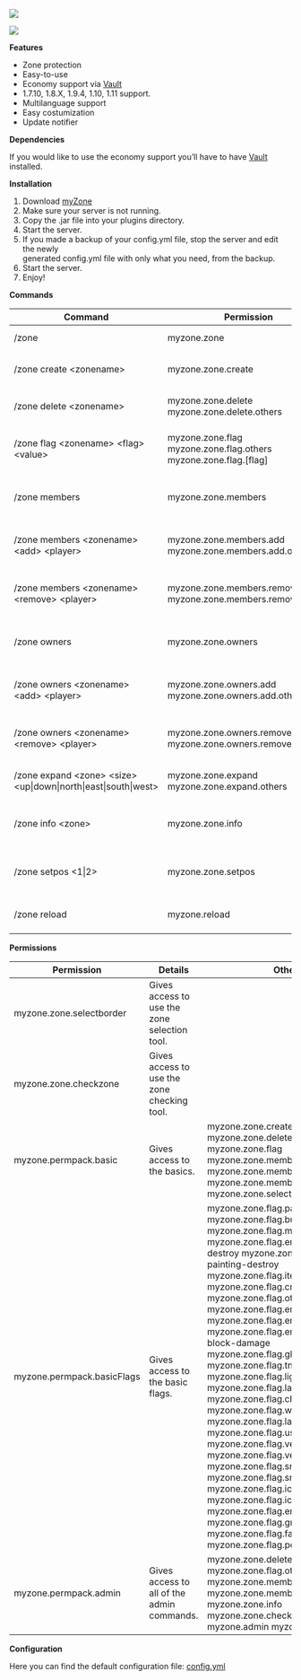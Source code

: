 **![](https://tryharddood.github.io/custom/projects/myzone/img/myzone.png)**

[![](https://i.imgur.com/HE08V7H.png)](https://github.com/TryHardDood/myZone/issues)

**Features**

* Zone protection
* Easy-to-use
* Economy support via [Vault](https://dev.bukkit.org/projects/vault)
* 1.7.10, 1.8.X, 1.9.4, 1.10, 1.11 support.
* Multilanguage support
* Easy costumization
* Update notifier

**Dependencies**

If you would like to use the economy support you’ll have to have [Vault](https://dev.bukkit.org/projects/vault) installed.

**Installation**

1.  Download [myZone](https://dev.bukkit.org/projects/myzone/files)
2.  Make sure your server is not running.
3.  Copy the .jar file into your plugins directory.
4.  Start the server.
5.  If you made a backup of your config.yml file, stop the server and edit the newly  
     generated config.yml file with only what you need, from the backup.
6.  Start the server.
7.  Enjoy!

**Commands**

<table>
	<thead>
		<tr>
			<th>Command</th>
			<th>Permission</th>
			<th>Details</th>
		</tr>
	</thead>
	<tbody>
		<tr>
			<td>/zone</td>
			<td>myzone.zone</td>
			<td>Gives access to the gui.</td>
		</tr>
		<tr>
			<td>/zone create &lt;zonename&gt;</td>
			<td>myzone.zone.create</td>
			<td>Gives access to create zones</td>
		</tr>
		<tr>
			<td>/zone delete &lt;zonename&gt;</td>
			<td>myzone.zone.delete myzone.zone.delete.others</td>
			<td>Gives access to delete zones</td>
		</tr>
		<tr>
			<td>/zone flag &lt;zonename&gt; &lt;flag&gt; &lt;value&gt;</td>
			<td>myzone.zone.flag myzone.zone.flag.others myzone.zone.flag.[flag]</td>
			<td>Gives access to manage the zones flags</td>
		</tr>
		<tr>
			<td>/zone members</td>
			<td>myzone.zone.members</td>
			<td>Gives access to manage the zones members</td>
		</tr>
		<tr>
			<td>/zone members &lt;zonename&gt; &lt;add&gt; &lt;player&gt;</td>
			<td>myzone.zone.members.add myzone.zone.members.add.others</td>
			<td>Gives access to add members to zones</td>
		</tr>
		<tr>
			<td>/zone members &lt;zonename&gt; &lt;remove&gt; &lt;player&gt;</td>
			<td>myzone.zone.members.remove myzone.zone.members.remove.others</td>
			<td>Gives access to remove members to zones</td>
		</tr>
		<tr>
			<td>/zone owners</td>
			<td>myzone.zone.owners</td>
			<td>Gives access to manage the zones owners</td>
		</tr>
		<tr>
			<td>/zone owners &lt;zonename&gt; &lt;add&gt; &lt;player&gt;</td>
			<td>myzone.zone.owners.add myzone.zone.owners.add.others</td>
			<td>Gives access to add owners to zones</td>
		</tr>
		<tr>
			<td>/zone owners &lt;zonename&gt; &lt;remove&gt; &lt;player&gt;</td>
			<td>myzone.zone.owners.remove myzone.zone.owners.remove.others</td>
			<td>Gives access to remove owners to zones</td>
		</tr>
		<tr>
			<td>/zone expand &lt;zone&gt; &lt;size&gt; &lt;up|down|north|east|south|west&gt;</td>
			<td>myzone.zone.expand myzone.zone.expand.others</td>
			<td>Gives access to expand zones.</td>
		</tr>
		<tr>
			<td>/zone info &lt;zone&gt;</td>
			<td>myzone.zone.info</td>
			<td>Gives access to view the zones information.</td>
		</tr>
		<tr>
			<td>/zone setpos &lt;1|2&gt;</td>
			<td>myzone.zone.setpos</td>
			<td>Gives access to set the positions of a zone.</td>
		</tr>
		<tr>
			<td>/zone reload</td>
			<td>myzone.reload</td>
			<td>Gives access to reload the configuration.</td>
		</tr>
	</tbody>
</table>

**Permissions**

<table>
	<thead>
		<tr>
			<th>Permission</th>
			<th>Details</th>
			<th>Others</th>
		</tr>
	</thead>
	<tbody>
		<tr>
			<td>myzone.zone.selectborder</td>
			<td>Gives access to use the zone selection tool.</td>
			<td>
				<br>
			</td>
		</tr>
		<tr>
			<td>myzone.zone.checkzone</td>
			<td>Gives access to use the zone checking tool.</td>
			<td>
				<br>
			</td>
		</tr>
		<tr>
			<td>myzone.permpack.basic</td>
			<td>Gives access to the basics.</td>
			<td>myzone.zone.create myzone.zone.delete myzone.zone.flag myzone.zone.members myzone.zone.members.add myzone.zone.members.remove myzone.zone.selectborder</td>
		</tr>
		<tr>
			<td>myzone.permpack.basicFlags</td>
			<td>Gives access to the basic flags.</td>
			<td>myzone.zone.flag.passthrough myzone.zone.flag.build myzone.zone.flag.mob-damage myzone.zone.flag.entity-item-frame-destroy myzone.zone.flag.entity-painting-destroy myzone.zone.flag.item-drop myzone.zone.flag.creeper-explosion myzone.zone.flag.other-explosion myzone.zone.flag.enderman-grief myzone.zone.flag.enderpearl myzone.zone.flag.enderdragon-block-damage myzone.zone.flag.ghast-fireball myzone.zone.flag.tnt myzone.zone.flag.lighter myzone.zone.flag.lava-fire myzone.zone.flag.chest-access myzone.zone.flag.water-flow myzone.zone.flag.lava-flow myzone.zone.flag.use myzone.zone.flag.vehicle-place myzone.zone.flag.vehicle-destroy myzone.zone.flag.snow-fall myzone.zone.flag.snow-melt myzone.zone.flag.ice-form myzone.zone.flag.ice-melt myzone.zone.flag.entry myzone.zone.flag.greeting myzone.zone.flag.farewell myzone.zone.flag.potion-splash</td>
		</tr>
		<tr>
			<td>myzone.permpack.admin</td>
			<td>Gives access to all of the admin commands.</td>
			<td>myzone.zone.delete.others myzone.zone.flag.others myzone.zone.members.add.others myzone.zone.members.remove.others myzone.zone.info myzone.zone.checkzone myzone.admin myzone.zone.flag.*</td>
		</tr>
	</tbody>
</table>

**Configuration**

Here you can find the default configuration file: [config.yml](https://github.com/TryHardDood/myZone/blob/v1.1/src/main/resources/config.yml)
